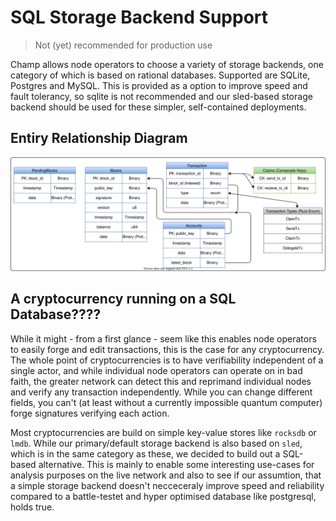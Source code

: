 # SQL Storage Backend Support

> Not (yet) recommended for production use

Champ allows node operators to choose a variety of storage backends, one category of which is based on rational databases. Supported are SQLite, Postgres and MySQL. This is provided as a option to improve speed and fault tolerancy, so sqlite is not recommended and our sled-based storage backend should be used for these simpler, self-contained deployments.

## Entiry Relationship Diagram

![](./entity.drawio.svg)

## A cryptocurrency running on a SQL Database????

While it might - from a first glance - seem like this enables node operators to easily forge and edit transactions, this is the case for any cryptocurrency. The whole point of cryptocurrencies is to have verifiability independent of a single actor, and while individual node operators can operate on in bad faith, the greater network can detect this and reprimand individual nodes and verify any transaction independently. While you can change different fields, you can't (at least without a currently impossible quantum computer) forge signatures verifying each action.

Most cryptocurrencies are build on simple key-value stores like `rocksdb` or `lmdb`. While our primary/default storage backend is also based on `sled`, which is in the same category as these, we decided to build out a SQL-based alternative. This is mainly to enable some interesting use-cases for analysis purposes on the live network and also to see if our assumtion, that a simple storage backend doesn't necceceraly improve speed and reliability compared to a battle-testet and hyper optimised database like postgresql, holds true.
